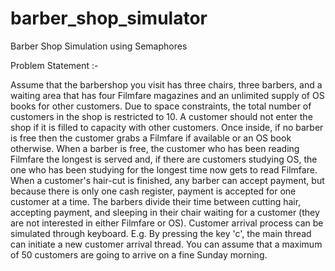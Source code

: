 # barber_shop_simulator
Barber Shop Simulation using Semaphores

Problem Statement :-

Assume that the barbershop you visit has three chairs, three barbers, and a waiting area that has four Filmfare magazines and an unlimited supply of OS books for other customers. Due to space constraints, the total number of customers in the shop is restricted to 10. A customer should not enter the shop if it is filled to capacity with other customers. Once inside, if no barber is free then the customer grabs a Filmfare if available or an OS book otherwise. When a barber is free, the customer who has been reading Filmfare the longest is served and, if there are customers studying OS, the one who has been studying for the longest time now gets to read Filmfare. When a customer's hair-cut is finished, any barber can accept payment, but because there is only one cash register, payment is accepted for one customer at a time. The barbers divide their time between cutting hair, accepting payment, and sleeping in their chair waiting for a customer (they are not interested in either Filmfare or OS).
Customer arrival process can be simulated through keyboard. E.g. By pressing the key 'c', the main thread can initiate a new customer arrival thread. You can assume that a maximum of 50 customers are going to arrive on a fine Sunday morning.
